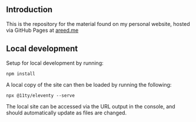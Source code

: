 ## Introduction

This is the repository for the material found on my personal website, hosted via GitHub Pages at [areed.me](https://areed.me)

## Local development
Setup for local development by running:

    npm install

A local copy of the site can then be loaded by running the following:

    npx @11ty/eleventy --serve

The local site can be accessed via the URL output in the console, and should automatically update as files are changed.
